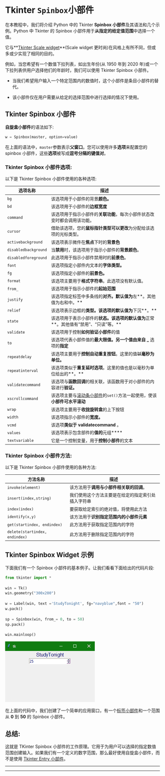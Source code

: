 # Tkinter `Spinbox`小部件

在本教程中，我们将介绍 Python 中的 Tkinter **Spinbox 小部件**及其语法和几个示例。Python 中 Tkinter 的 Spinbox 小部件用于**从指定的给定值范围**中选择一个值。

它与**[Tkinter Scale widget](https://www.studytonight.com/tkinter/python-tkinter-scale-widget)**(Scale widget 更时尚)在风格上有所不同，但或多或少实现了相同的目的。

例如，当您希望有一个数值下拉列表，如出生年份(从 1950 年到 2020 年)或一个下拉列表供用户选择他们的年龄时，我们可以使用 Tkinter Spinbox 小部件。

*   当我们希望用户输入一个特定范围内的数值时，这个小部件是条目小部件的替代。

*   该小部件仅在用户需要从给定的选择范围中进行选择的情况下使用。

## Tkinter Spinbox 小部件

**自旋盒小部件**的语法如下:

```py
w = Spinbox(master, option=value)
```

在上面的语法中，`master`参数表示**父窗口**。您可以使用许多**选项**来配置您的 spinbox 小部件，这些**选项**被写成**逗号分隔的键值对**。

### Tkinter Spinbox 小部件选项:

以下是 Tkinter Spinbox 小部件使用的各种选项:

| **选项名称** | **描述** |
| --- | --- |
| `bg` | 该选项用于小部件的背景**颜色。** |
| `bd` | 该选项用于小部件的**边框宽度** |
| `command` | 该选项用于指示小部件的**关联功能**，每次小部件状态改变时都会调用该功能。 |
| `cursor` | 借助该选项，您的**鼠标指针类型可以更改**为分配给该选项的光标类型。 |
| `activebackground` | 该选项表示微件在**焦点**下时的**背景色** |
| `disabledbackground` | 当**禁用**时，该选项用于指示小部件的**背景颜色**。 |
| `disabledforeground` | 此选项用于指示小部件禁用时的**前景色**。 |
| `font` | 该选项指定小部件内文本的**字体类型。** |
| `fg` | 该选项指定小部件的**前景色。** |
| `format` | 该选项主要用于**格式字符串**。此选项没有默认值。 |
| `from_` | 该选项用于指示小部件的**起始范围** |
| `justify` | 该选项指定标签中多条线的**对齐。默认值为**左**。其他值为右和中。** |
| `relief` | 该选项表示边框的**类型。该选项的默认值为**下沉**。** |
| `state` | 该选项用于表示小部件的**状态。该选项的默认值为**正常**。其他值有“禁用”、“只读”等。** |
| `validate` | 该选项用于控制**如何验证小部件**的值 |
| `to` | 该选项代表小部件值的**最大限值。另一个值由来自 _** 选项的**指定** |
| `repeatdelay` | 该选项主要用于**控制自动重复按钮**。这里的值**以毫秒为单位。** |
| `repeatinterval` | 该选项类似于**重复延时选项**。这里的值也是以毫秒为单位给出的**。** |
| `validatecommand` | 该选项与**函数回调**的相关联，该函数用于对小部件的内容进行**验证。** |
| `xscrollcommand` | 该选项主要与[滚动条小部件](https://www.studytonight.com/tkinter/python-tkinter-scrollbar-widget)的`set()`方法一起使用，使该**小部件可水平滚动** |
| `wrap` | 该选项主要用于**收拢旋转盒**的上下按钮 |
| `width` | 该选项指示小部件的**宽度。** |
| `vcmd` | 该选项**类似于 validatecommand** 。 |
| `values` | 该选项表示包含部件的**值的**元组**** |
| `textvariable` | 它是一个控制变量，用于**控制小部件**的文本 |

### Tkinter Spinbox 小部件方法:

以下是 Tkinter Spinbox 小部件使用的各种方法:

| **方法名称** | **描述** |
| --- | --- |
| `invoke(element)` | 该方法用于**调用与小部件相关联的回调**。 |
| `insert(index,string)` | 我们使用这个方法主要是在给定的指定索引处插入字符串 |
| `index(index)` | 要获取给定索引的绝对值，将使用此方法 |
| `identify(x,y)` | 该方法用于**识别指定范围内的小部件元素** |
| `get(startindex, endindex)` | 此方法用于获取指定范围内的字符 |
| `delete(startindex, endindex)` | 此方法用于删除指定范围内的字符 |

## Tkinter Spinbox Widget 示例

下面我们有一个 Spinbox 小部件的基本例子。让我们看看下面给出的代码片段:

```py
from tkinter import *

win = Tk() 
win.geometry("300x200") 

w = Label(win, text ='StudyTonight', fg="navyblue",font = "50") 
w.pack() 

sp = Spinbox(win, from_= 0, to = 50) 
sp.pack() 

win.mainloop() 
```

![](img/ce41ba0e9b834f95d33884dc736c4275.png)

在上面的代码中，我们创建了一个简单的应用窗口，有一个[标签小部件](https://www.studytonight.com/tkinter/python-tkinter-label-widget)和一个范围从 **0** 到 **50** 的 Spinbox 小部件。

## 总结:

这就是 TKinter Spinbox 小部件的工作原理。它用于为用户可以选择的指定数值范围创建输入。如果我们有一个定义的数字范围，那么最好使用自旋盒小部件，而不是使用 [Tkinter Entry 小部件](https://www.studytonight.com/tkinter/python-tkinter-entry-widget)。

* * *

* * *